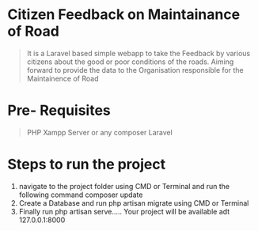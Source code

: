 # Citizen Feedback on Maintainance of Road
  > It is a Laravel based simple webapp to take the Feedback by various citizens about the good or poor conditions of the roads.
  > Aiming forward to provide the data to the Organisation responsible for the Maintainence of Road

# Pre- Requisites
 > PHP
 > Xampp Server or any
 > composer
 > Laravel
 
# Steps to run the project
  1. navigate to the project folder using CMD or Terminal and run the following command composer update
  2. Create a Database and run php artisan migrate using CMD or Terminal
  3. Finally run php artisan serve..... Your project will be available adt 127.0.0.1:8000
 

